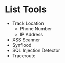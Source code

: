 # List Tools

- Track Location
  - Phone Number
  - IP Address
- XSS Scanner
- Synflood
- SQL Injection Detector
- Traceroute
